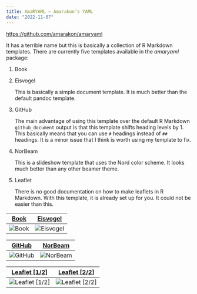 ```yaml
---
title: AmaRYAML – Amarakon’s YAML
date: "2022-11-07"
---
```



https://github.com/amarakon/amaryaml

It has a terrible name but this is basically a collection of R Markdown templates.
There are currently five templates available in the *amaryaml* package:

1. Book
1. Eisvogel

   This is basically a simple document template.
   It is much better than the default pandoc template.

1. GitHub

   The main advantage of using this template over the default R Markdown `github_document` output is that this template shifts heading levels by 1.
   This basically means that you can use `#` headings instead of `##` headings.
   It is a minor issue that I think is worth using my template to fix.

1. NorBeam

   This is a slideshow template that uses the Nord color scheme.
   It looks much better than any other beamer theme.

1. Leaflet

   There is no good documentation on how to make leaflets in R Markdown.
   With this template, it is already set up for you.
   It could not be easier than this.


|[Book](https://github.com/amarakon/amaryaml/blob/master/examples/book/book.pdf)|[Eisvogel](https://github.com/amarakon/amaryaml/blob/master/examples/eisvogel/eisvogel.pdf)|
|:-----:|:---------:|
|![Book](https://github.com/amarakon/amaryaml/blob/master/examples/book/book.png?raw=true)|![Eisvogel](https://github.com/amarakon/amaryaml/blob/master/examples/eisvogel/eisvogel.png?raw=true)|


|[GitHub](https://github.com/amarakon/amaryaml/blob/master/examples/github/github.md)|[NorBeam](https://github.com/amarakon/amaryaml/blob/master/examples/norbeam/norbeam.pdf)|
|:-------:|:--------:|
|![GitHub](https://github.com/amarakon/amaryaml/blob/master/examples/github/github.png?raw=true)|![NorBeam](https://github.com/amarakon/amaryaml/blob/master/examples/norbeam/norbeam.png?raw=true)|


|       [Leaflet [1/2]](https://github.com/amarakon/amaryaml/blob/master/examples/leaflet/leaflet.pdf)       |       [Leaflet [2/2]](https://github.com/amarakon/amaryaml/blob/master/examples/leaflet/leaflet.pdf)       |
|:----------------------------------------------------------------------------------------------------------:|:----------------------------------------------------------------------------------------------------------:|
| ![Leaflet [1/2]](https://github.com/amarakon/amaryaml/blob/master/examples/leaflet/leaflet-1.png?raw=true) | ![Leaflet [2/2]](https://github.com/amarakon/amaryaml/blob/master/examples/leaflet/leaflet-2.png?raw=true) |
